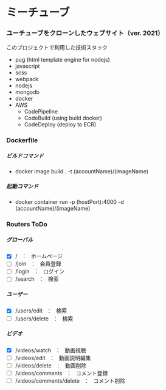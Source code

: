 # ミーチューブ

### ユーチューブをクローンしたウェブサイト（ver. 2021）

このプロジェクトで利用した技術スタック

- pug (html template engine for nodejs)
- javascript
- scss
- webpack
- nodejs
- mongodb
- docker
- AWS
  - CodePipeline
  - CodeBuild (using build docker)
  - CodeDeploy (deploy to ECR)

### Dockerfile

##### ビルドコマンド

- docker image build . -t (accountName)/(imageName)

##### 起動コマンド

- docker container run -p (hostPort):4000 -d (accountName)/(imageName)

### Routers ToDo

##### グローバル

- [x] / &ensp;：&ensp; ホームページ
- [ ] /join &ensp;：&ensp; 会員登録
- [ ] /login &ensp;：&ensp; ログイン
- [ ] /search &ensp;：&ensp; 検索

##### ユーザー

- [x] /users/edit &ensp;：&ensp; 検索
- [ ] /users/delete &ensp;：&ensp; 検索

##### ビデオ

- [x] /videos/watch &ensp;：&ensp; 動画視聴
- [ ] /videos/edit &ensp;：&ensp; 動画説明編集
- [ ] /videos/delete &ensp;：&ensp; 動画削除
- [ ] /videos/comments &ensp;：&ensp; コメント登録
- [ ] /videos/comments/delete &ensp;：&ensp; コメント削除
